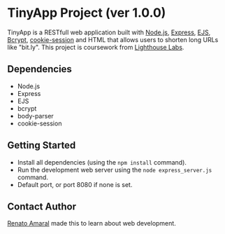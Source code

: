 # TinyApp Project (ver 1.0.0)

TinyApp is a RESTfull web application built with [Node.js](https://nodejs.org/en/), [Express](https://expressjs.com/), [EJS](http://www.embeddedjs.com/), [Bcrypt](https://www.npmjs.com/package/bcrypt), [cookie-session](https://www.npmjs.com/package/cookie-session) and HTML that allows users to shorten long URLs like "bit.ly".
This project is coursework from [Lighthouse Labs](https://github.com/lighthouse-labs).

## Dependencies

- Node.js
- Express
- EJS
- bcrypt
- body-parser
- cookie-session

## Getting Started

- Install all dependencies (using the `npm install` command).
- Run the development web server using the `node express_server.js` command.
- Default port, or port 8080 if none is set.

## Contact Author

[Renato Amaral](https://renatoamaral.ca) made this to learn about web development.